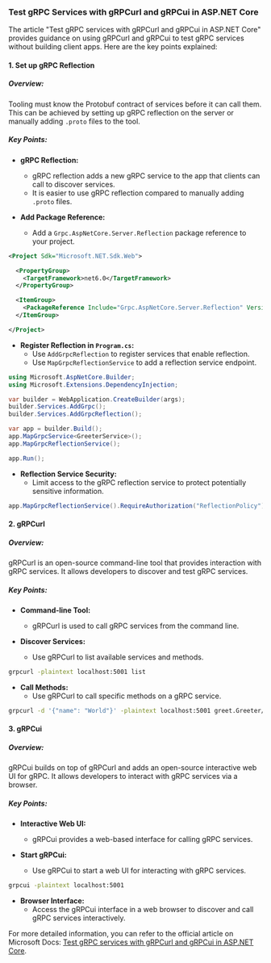 ### Test gRPC Services with gRPCurl and gRPCui in ASP.NET Core

The article "Test gRPC services with gRPCurl and gRPCui in ASP.NET Core" provides guidance on using gRPCurl and gRPCui to test gRPC services without building client apps. Here are the key points explained:

#### 1. Set up gRPC Reflection

##### Overview:
Tooling must know the Protobuf contract of services before it can call them. This can be achieved by setting up gRPC reflection on the server or manually adding `.proto` files to the tool.

##### Key Points:
- **gRPC Reflection:**
  - gRPC reflection adds a new gRPC service to the app that clients can call to discover services.
  - It is easier to use gRPC reflection compared to manually adding `.proto` files.

- **Add Package Reference:**
  - Add a `Grpc.AspNetCore.Server.Reflection` package reference to your project.

```xml name=GrpcServiceReflection.csproj
<Project Sdk="Microsoft.NET.Sdk.Web">

  <PropertyGroup>
    <TargetFramework>net6.0</TargetFramework>
  </PropertyGroup>

  <ItemGroup>
    <PackageReference Include="Grpc.AspNetCore.Server.Reflection" Version="2.40.0" />
  </ItemGroup>

</Project>
```

- **Register Reflection in `Program.cs`:**
  - Use `AddGrpcReflection` to register services that enable reflection.
  - Use `MapGrpcReflectionService` to add a reflection service endpoint.

```csharp name=Program.cs
using Microsoft.AspNetCore.Builder;
using Microsoft.Extensions.DependencyInjection;

var builder = WebApplication.CreateBuilder(args);
builder.Services.AddGrpc();
builder.Services.AddGrpcReflection();

var app = builder.Build();
app.MapGrpcService<GreeterService>();
app.MapGrpcReflectionService();

app.Run();
```

- **Reflection Service Security:**
  - Limit access to the gRPC reflection service to protect potentially sensitive information.

```csharp
app.MapGrpcReflectionService().RequireAuthorization("ReflectionPolicy");
```

#### 2. gRPCurl

##### Overview:
gRPCurl is an open-source command-line tool that provides interaction with gRPC services. It allows developers to discover and test gRPC services.

##### Key Points:
- **Command-line Tool:**
  - gRPCurl is used to call gRPC services from the command line.

- **Discover Services:**
  - Use gRPCurl to list available services and methods.

```bash
grpcurl -plaintext localhost:5001 list
```

- **Call Methods:**
  - Use gRPCurl to call specific methods on a gRPC service.

```bash
grpcurl -d '{"name": "World"}' -plaintext localhost:5001 greet.Greeter/SayHello
```

#### 3. gRPCui

##### Overview:
gRPCui builds on top of gRPCurl and adds an open-source interactive web UI for gRPC. It allows developers to interact with gRPC services via a browser.

##### Key Points:
- **Interactive Web UI:**
  - gRPCui provides a web-based interface for calling gRPC services.

- **Start gRPCui:**
  - Use gRPCui to start a web UI for interacting with gRPC services.

```bash
grpcui -plaintext localhost:5001
```

- **Browser Interface:**
  - Access the gRPCui interface in a web browser to discover and call gRPC services interactively.

For more detailed information, you can refer to the official article on Microsoft Docs: [Test gRPC services with gRPCurl and gRPCui in ASP.NET Core](https://docs.microsoft.com/en-us/aspnet/core/grpc/test-tools).